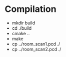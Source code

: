 # Compilation

- mkdir build
- cd ./build
- cmake ..
- make
- cp ../room_scan1.pcd ./
- cp ../room_scan2.pcd ./
